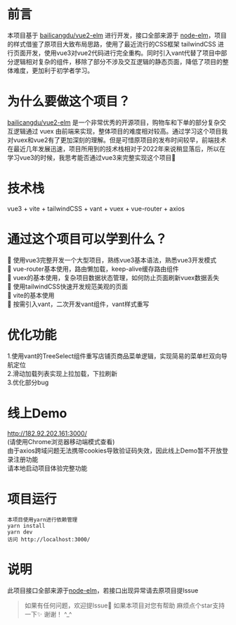 # 前言
本项目基于 [bailicangdu/vue2-elm](https://github.com/bailicangdu/vue2-elm) 进行开发，接口全部来源于 [node-elm](https://github.com/bailicangdu/node-elm/blob/master/API.md)，项目的样式借鉴了原项目大致布局思路，使用了最近流行的CSS框架 tailwindCSS 进行页面开发，使用vue3对vue2代码进行完全重构。同时引入vant代替了项目中部分逻辑相对复杂的组件，移除了部分不涉及交互逻辑的静态页面，降低了项目的整体难度，更加利于初学者学习。

# 为什么要做这个项目？
[bailicangdu/vue2-elm](https://github.com/bailicangdu/vue2-elm) 是一个非常优秀的开源项目，购物车和下单的部分复杂交互逻辑通过 vuex 由前端来实现，整体项目的难度相对较高。通过学习这个项目我对vuex和vue2有了更加深刻的理解。但是可惜原项目的发布时间较早，前端技术在最近几年发展迅速，项目所用到的技术栈相对于2022年来说稍显落后，所以在学习vue3的时候，我思考能否通过vue3来完整实现这个项目🤔

# 技术栈
vue3 + vite + tailwindCSS + vant + vuex + vue-router + axios

# 通过这个项目可以学到什么？
🐂 使用vue3完整开发一个大型项目，熟练vue3基本语法，熟悉vue3开发模式  
🐂 vue-router基本使用，路由懒加载，keep-alive缓存路由组件  
🐂 vuex的基本使用，复杂项目数据状态管理，如何防止页面刷新vuex数据丢失  
🐂 使用tailwindCSS快速开发规范美观的页面  
🐂 vite的基本使用  
🐂 按需引入vant，二次开发vant组件，vant样式重写

# 优化功能
1.使用vant的TreeSelect组件重写店铺页商品菜单逻辑，实现简易的菜单栏双向导航定位  
2.滑动加载列表实现上拉加载，下拉刷新  
3.优化部分bug  

# 线上Demo
http://182.92.202.161:3000/  
(请使用Chrome浏览器移动端模式查看)  
由于axios跨域问题无法携带cookies导致验证码失效，因此线上Demo暂不开放登录注册功能  
请本地启动项目体验完整功能

# 项目运行
```
本项目使用yarn进行依赖管理
yarn install
yarn dev
访问 http://localhost:3000/
```

# 说明
此项目接口全部来源于[node-elm](https://github.com/bailicangdu/node-elm/blob/master/API.md)，若接口出现异常请去原项目提Issue  

> 如果有任何问题，欢迎提Issue👏 如果本项目对您有帮助 麻烦点个star支持一下✨ 谢谢！ ^_^
